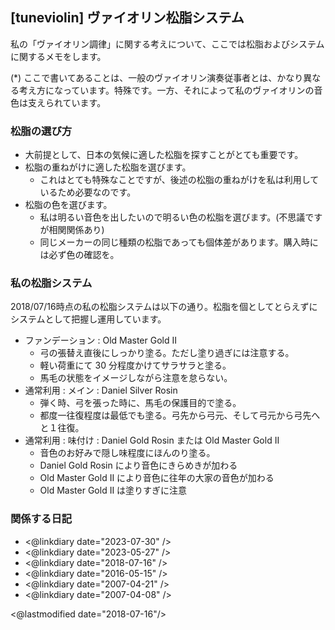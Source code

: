 ## [tuneviolin] ヴァイオリン松脂システム

私の「ヴァイオリン調律」に関する考えについて、ここでは松脂およびシステムに関するメモをします。

(*) ここで書いてあることは、一般のヴァイオリン演奏従事者とは、かなり異なる考え方になっています。特殊です。一方、それによって私のヴァイオリンの音色は支えられています。

### 松脂の選び方

- 大前提として、日本の気候に適した松脂を探すことがとても重要です。
- 松脂の重ねがけに適した松脂を選びます。
    - これはとても特殊なことですが、後述の松脂の重ねがけを私は利用しているため必要なのです。
- 松脂の色を選びます。
    - 私は明るい音色を出したいので明るい色の松脂を選びます。(不思議ですが相関関係あり)
    - 同じメーカーの同じ種類の松脂であっても個体差があります。購入時には必ず色の確認を。

### 私の松脂システム

2018/07/16時点の私の松脂システムは以下の通り。松脂を個としてとらえずにシステムとして把握し運用しています。

- ファンデーション : Old Master Gold II
    - 弓の張替え直後にしっかり塗る。ただし塗り過ぎには注意する。
    - 軽い荷重にて 30 分程度かけてサラサラと塗る。
    - 馬毛の状態をイメージしながら注意を怠らない。
- 通常利用 : メイン : Daniel Silver Rosin
    - 弾く時、弓を張った時に、馬毛の保護目的で塗る。
    - 都度一往復程度は最低でも塗る。弓先から弓元、そして弓元から弓先へと１往復。
- 通常利用 : 味付け : Daniel Gold Rosin または Old Master Gold II
    - 音色のお好みで隠し味程度にほんのり塗る。
    - Daniel Gold Rosin により音色にきらめきが加わる
    - Old Master Gold II により音色に往年の大家の音色が加わる
    - Old Master Gold II は塗りすぎに注意

### 関係する日記

- <@linkdiary date="2023-07-30" />
- <@linkdiary date="2023-05-27" />
- <@linkdiary date="2018-07-16" />
- <@linkdiary date="2016-05-15" />
- <@linkdiary date="2007-04-21" />
- <@linkdiary date="2007-04-08" />

<@lastmodified date="2018-07-16"/>
